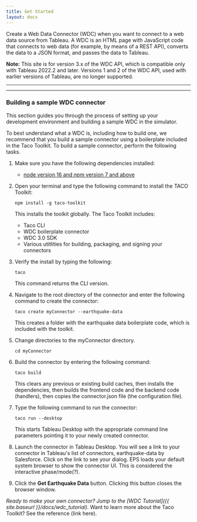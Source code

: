 ```yaml
---
title: Get Started
layout: docs
---
```


Create a Web Data Connector (WDC) when you want to connect to a web data source from Tableau. A WDC is an HTML page
with JavaScript code that connects to web data (for example, by means of a REST API), converts the data to a JSON format,
and passes the data to Tableau.

<div class="alert alert-info">
    <b>Note:</b> This site is for version 3.x of the WDC API, which is compatible only with Tableau 2022.2 and later. Versions 1 and 2 of the WDC API, used with earlier versions of Tableau, are no longer supported.  
</div>

-----

<!-- There is no upgrade path. 

**Upgrading from previous WDC versions**
 
If you have connectors that were created using WDC versions 1.x or 2.x, those connectors might not work in later versions of Tableau. If you want your connector to work in later versions of Tableau, or if you want to use the features available in version 3.x of the WDC, you must to create a new connector. For information about version compatibility, see [WDC Versions]({{ site.baseurl }}\docs\wdc_library_versions). -->


-----

### Building a sample WDC connector

This section guides you through the process of setting up your development environment and building a sample WDC in the simulator.

To best understand what a WDC is, including how to build one, we recommend that you build a sample connector using a boilerplate included in the Taco Toolkit. To build a sample connector, perform the following tasks.


1. Make sure you have the following dependencies installed:
    * [node version 16 and npm version 7 and above](https://nodejs.org/en/download/)


2. Open your terminal and type the following command to install the TACO Toolkit:

   ```
   npm install -g taco-toolkit
   ```
   This installs the toolkit globally. The Taco Toolkit includes:
    * Taco CLI
    * WDC boilerplate connector
    * WDC 3.0 SDK
    * Various utitlities for building, packaging, and signing your connectors

3. Verify the install by typing the following:

   ```
   taco
   ```
   This command returns the CLI version.
   
<!--  Troubleshooting: Python not needed until you package the connector. Java is not required until you sign the connector.   -->
<!-- This is a working sample connector vs. the starter connector we will explain in detail later. -->

4. Navigate to the root directory of the connector and enter the following command to create the connector:

   ```
   taco create myConnector --earthquake-data
   ```

   This creates a folder with the earthquake data boilerplate code, which is included with the toolkit.

5. Change directories to the myConnector directory.
   ```
   cd myConnector
   ```
   
6. Build the connector by entering the following command:

   ```
   taco build
   ```
   This clears any previous or existing build caches, then installs the dependencies, then builds the frontend code and the backend code (handlers), then copies the connector.json file (the configuration file).
   
<!--   Scot: link terms to gloss or defined elsewhere: handlers, frontend, backend  
This has created an unpackaged connector. -->

7. Type the following command to run the connector:

   ```
   taco run --desktop
   ```
   This starts Tableau Desktop with the appropriate command line parameters pointing it to your newly created connector. 
  
   
8. Launch the connector in Tableau Desktop.
   You will see a link to your connector in Tableau's list of connectors, earthquake-data by Salesforce. 
   Click on the link to see your dialog.
   EPS loads your default system browser to show the connector UI. This is considered the interactive phase/mode(?).
   
<!--  Include image of Tableau connectors with link.   -->
   
<!--  Scot: get correct term: mode/phase   -->

9. Click the **Get Earthquake Data** button.
   Clicking this button closes the browser window. 
<!--     -->
<!--  This piece will be important when customizing their own connector: transitions to the extract mode/phase, launching the extractor process that is isolated to this single instance of your connector. The fetcher and parser are executed in this isolated process that runs in a sandbox. -->



*Ready to make your own connector? Jump to the [WDC Tutorial]({{ site.baseurl }}/docs/wdc_tutorial).*
Want to learn more about the Taco Toolkit? See the reference (link here).
